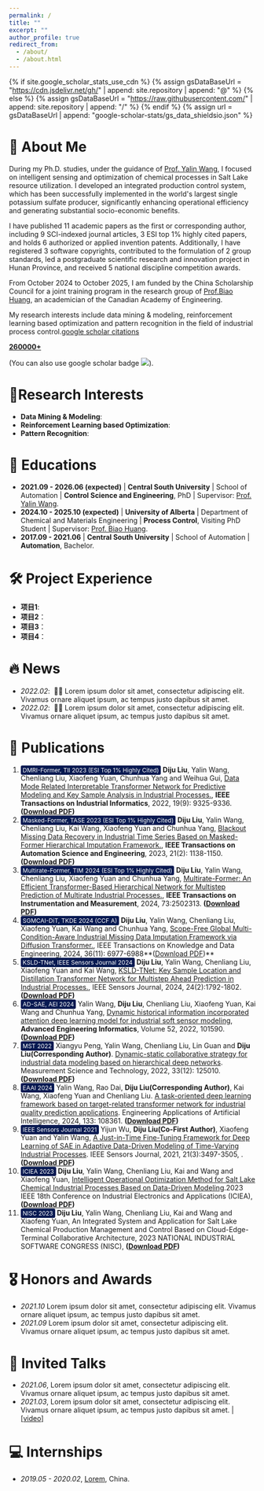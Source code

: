 ```yaml
---
permalink: /
title: ""
excerpt: ""
author_profile: true
redirect_from: 
  - /about/
  - /about.html
---
```


{% if site.google_scholar_stats_use_cdn %}
{% assign gsDataBaseUrl = "https://cdn.jsdelivr.net/gh/" | append: site.repository | append: "@" %}
{% else %}
{% assign gsDataBaseUrl = "https://raw.githubusercontent.com/" | append: site.repository | append: "/" %}
{% endif %}
{% assign url = gsDataBaseUrl | append: "google-scholar-stats/gs_data_shieldsio.json" %}

<span class='anchor' id='about-me'></span>
# 🚩 About Me
  During my Ph.D. studies, under the guidance of [Prof. Yalin Wang](https://faculty.csu.edu.cn/wangyalin/zh_CN/index.htm), I focused on intelligent sensing and optimization of chemical processes in Salt Lake resource utilization. I developed an integrated production control system, which has been successfully implemented in the world's largest single potassium sulfate producer, significantly enhancing operational efficiency and generating substantial socio-economic benefits.

  I have published 11 academic papers as the first or corresponding author, including 9 SCI-indexed journal articles, 3 ESI top 1% highly cited papers, and holds 6 authorized or applied invention patents. Additionally, I have registered 3 software copyrights, contributed to the formulation of 2 group standards, led a postgraduate scientific research and innovation project in Hunan Province, and received 5 national discipline competition awards.

  From October 2024 to October 2025, I am funded by the China Scholarship Council for a joint training program in the research group of [Prof.Biao Huang](https://sites.ualberta.ca/~bhuang/), an academician of the Canadian Academy of Engineering.

  My research interests include data mining & modeling, reinforcement learning based optimization and pattern recognition in the field of industrial process control.<a href='https://scholar.google.com.hk/citations?user=wjQ-4AoAAAAJ&hl=zh-CN'>google scholar citations 
  
  
  <strong><span id='total_cit'>260000+</span></strong>
  
  </a> (You can also use google scholar badge <a href='https://scholar.google.com.hk/citations?user=wjQ-4AoAAAAJ&hl=zh-CN'><img src="https://img.shields.io/endpoint?url={{ url | url_encode }}&logo=Google%20Scholar&labelColor=f6f6f6&color=9cf&style=flat&label=citations"></a>).

# 🚀Research Interests
- **Data Mining & Modeling**:
- **Reinforcement Learning based Optimization**:
- **Pattern Recognition**:

# 📖 Educations
- **2021.09 - 2026.06 (expected)** | **Central South University** | School of Automation | **Control Science and Engineering**, PhD | Supervisor: [Prof. Yalin Wang](https://faculty.csu.edu.cn/wangyalin/zh_CN/index.htm). 
- **2024.10 - 2025.10 (expected)** | **University of Alberta** | Department of Chemical and Materials Engineering | **Process Control**, Visiting PhD Student | Supervisor: [Prof. Biao Huang](https://sites.ualberta.ca/~bhuang/).
- **2017.09 - 2021.06** | **Central South University** | School of Automation | **Automation**, Bachelor.


# 🛠️ Project Experience
- **项目1**:
- **项目2**：
- **项目3**：
- **项目4**：

# 🔥 News
- *2022.02*: &nbsp;🎉🎉 Lorem ipsum dolor sit amet, consectetur adipiscing elit. Vivamus ornare aliquet ipsum, ac tempus justo dapibus sit amet. 
- *2022.02*: &nbsp;🎉🎉 Lorem ipsum dolor sit amet, consectetur adipiscing elit. Vivamus ornare aliquet ipsum, ac tempus justo dapibus sit amet. 

# 📝 Publications 
1. <span style="background-color:#071a52; color:white; padding:2px 4px; border-radius:3px; font-size:12px;">DMRI-Former, TII 2023 (ESI Top 1% Highly Cited)</span> **Diju Liu**, Yalin Wang,  Chenliang Liu, Xiaofeng Yuan, Chunhua Yang and Weihua Gui, [Data Mode Related Interpretable Transformer Network for Predictive Modeling and Key Sample Analysis in Industrial Processes.](https://ieeexplore.ieee.org/abstract/document/9976255), **IEEE Transactions on Industrial Informatics**, 2022, 19(9): 9325-9336. **([Download PDF](./papers/TII2023.pdf))**
2. <span style="background-color:#071a52; color:white; padding:2px 4px; border-radius:3px; font-size:12px;">Masked-Former, TASE 2023 (ESI Top 1% Highly Cited)</span> **Diju Liu**, Yalin Wang, Chenliang Liu, Kai Wang, Xiaofeng Yuan  and Chunhua Yang, [Blackout Missing Data Recovery in Industrial Time Series Based on Masked-Former Hierarchical Imputation Framework.](https://ieeexplore.ieee.org/abstract/document/10163894), **IEEE Transactions on Automation Science and Engineering**, 2023, 21(2): 1138-1150. **([Download PDF](./papers/TASE2024.pdf))**
3. <span style="background-color:#071a52; color:white; padding:2px 4px; border-radius:3px; font-size:12px;">Multirate-Former, TIM 2024 (ESI Top 1% Highly Cited)</span> **Diju Liu**, Yalin Wang, Chenliang Liu, Xiaofeng Yuan and Chunhua Yang, [Multirate-Former: An Efficient Transformer-Based Hierarchical Network for Multistep Prediction of Multirate Industrial Processes.](https://ieeexplore.ieee.org/abstract/document/10313305), **IEEE Transactions on Instrumentation and Measurement**, 2024, 73:2502313. **([Download PDF](./papers/TIM2024.pdf))**
4. <span style="background-color:#071a52; color:white; padding:2px 4px; border-radius:3px; font-size:12px;">SGMCAI-DiT, TKDE 2024 (CCF A)</span> **Diju Liu**, Yalin Wang, Chenliang Liu, Xiaofeng Yuan, Kai Wang and Chunhua Yang, [Scope-Free Global Multi-Condition-Aware Industrial Missing Data Imputation Framework via Diffusion Transformer.](https://ieeexplore.ieee.org/abstract/document/10508098), IEEE Transactions on Knowledge and Data Engineering, 2024, 36(11): 6977-6988**([Download PDF](./papers/TKDE2024.pdf))**
5. <span style="background-color:#071a52; color:white; padding:2px 4px; border-radius:3px; font-size:12px;">KSLD-TNet, IEEE Sensors Journal 2024</span> **Diju Liu**, Yalin Wang, Chenliang Liu, Xiaofeng Yuan and Kai Wang, [KSLD-TNet: Key Sample Location and Distillation Transformer Network for Multistep Ahead Prediction in Industrial Processes.](https://ieeexplore.ieee.org/abstract/document/10341268), IEEE Sensors Journal, 2024, 24(2):1792-1802. **([Download PDF](./papers/Sensors2024.pdf))**
6. <span style="background-color:#071a52; color:white; padding:2px 4px; border-radius:3px; font-size:12px;">AD-SAE, AEI 2024</span> Yalin Wang, **Diju Liu**, Chenliang Liu, Xiaofeng Yuan, Kai Wang and Chunhua Yang, [Dynamic historical information incorporated attention deep learning model for industrial soft sensor modeling](https://www.sciencedirect.com/science/article/abs/pii/S1474034622000623), **Advanced Engineering Informatics**, Volume 52, 2022, 101590. **([Download PDF](./papers/AEI2022.pdf))**
7. <span style="background-color:#071a52; color:white; padding:2px 4px; border-radius:3px; font-size:12px;">MST 2022</span> Xiangyu Peng, Yalin Wang, Chenliang Liu, Lin Guan and **Diju Liu(Corresponding Author)**. [Dynamic-static collaborative strategy for industrial data modeling based on hierarchical deep networks](https://iopscience.iop.org/article/10.1088/1361-6501/ac86e6/meta). Measurement Science and Technology, 2022, 33(12): 125010. **([Download PDF](./papers/MST2022.pdf))**
8. <span style="background-color:#071a52; color:white; padding:2px 4px; border-radius:3px; font-size:12px;">EAAI 2024</span> Yalin Wang, Rao Dai, **Diju Liu(Corresponding Author)**, Kai Wang, Xiaofeng Yuan and Chenliang Liu. [A task-oriented deep learning framework based on target-related transformer network for industrial quality prediction applications](https://iopscience.iop.org/article/10.1088/1361-6501/ac86e6/meta). Engineering Applications of Artificial Intelligence, 2024, 133: 108361. **([Download PDF](./papers/EAAI2024.pdf))**
9. <span style="background-color:#071a52; color:white; padding:2px 4px; border-radius:3px; font-size:12px;">IEEE Sensors Journal 2021</span> Yijun Wu, **Diju Liu(Co-First Author)**, Xiaofeng Yuan and Yalin Wang, [A Just-in-Time Fine-Tuning Framework for Deep Learning of SAE in Adaptive Data-Driven Modeling of Time-Varying Industrial Processes](https://ieeexplore.ieee.org/abstract/document/9203951). IEEE Sensors Journal, 2021, 21(3):3497-3505, . **([Download PDF](./papers/Sensors2021.pdf))**
10. <span style="background-color:#071a52; color:white; padding:2px 4px; border-radius:3px; font-size:12px;">ICIEA 2023</span> **Diju Liu**,  Yalin Wang, Chenliang Liu, Kai and Wang and Xiaofeng Yuan, [Intelligent Operational Optimization Method for Salt Lake Chemical Industrial Processes Based on Data-Driven Modeling](https://ieeexplore.ieee.org/abstract/document/10241917).2023 IEEE 18th Conference on Industrial Electronics and Applications (ICIEA), **([Download PDF](./papers/ICIEA2023.pdf))**
11. <span style="background-color:#071a52; color:white; padding:2px 4px; border-radius:3px; font-size:12px;">NISC 2023</span> **Diju Liu**, Yalin Wang, Chenliang Liu, Kai and Wang and Xiaofeng Yuan, An Integrated System and Application for Salt Lake Chemical Production Management and Control Based on Cloud-Edge- Terminal Collaborative Architecture, 2023 NATIONAL INDUSTRIAL SOFTWARE CONGRESS (NISC), **([Download PDF](./papers/NISC2023.pdf))**

# 🎖 Honors and Awards
- *2021.10* Lorem ipsum dolor sit amet, consectetur adipiscing elit. Vivamus ornare aliquet ipsum, ac tempus justo dapibus sit amet. 
- *2021.09* Lorem ipsum dolor sit amet, consectetur adipiscing elit. Vivamus ornare aliquet ipsum, ac tempus justo dapibus sit amet. 

# 💬 Invited Talks
- *2021.06*, Lorem ipsum dolor sit amet, consectetur adipiscing elit. Vivamus ornare aliquet ipsum, ac tempus justo dapibus sit amet. 
- *2021.03*, Lorem ipsum dolor sit amet, consectetur adipiscing elit. Vivamus ornare aliquet ipsum, ac tempus justo dapibus sit amet.  \| [\[video\]](https://github.com/)

# 💻 Internships
- *2019.05 - 2020.02*, [Lorem](https://github.com/), China.
